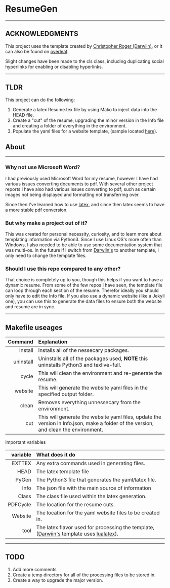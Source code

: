 # ResumeGen

---

## ACKNOWLEDGMENTS

This project uses the template created by [Christopher Roger (Darwiin)](https://github.com/darwiin/yaac-another-awesome-cv), or it can also be found on [overleaf](https://www.overleaf.com/latex/templates/awesome-source-cv/wrdjtkkytqcw).

Slight changes have been made to the cls class, including duplicating social hyperlinks for enabling or disabling hyperlinks.

---

## TLDR

This project can do the following:

1. Generate a latex Resume.tex file by using Mako to inject data into the HEAD file.
2. Create a "cut" of the resume, upgrading the minor version in the Info file and creating a folder of everything in the environment.
3. Populate the yaml files for a website template, (sample located [here](https://github.com/franceme/franceme.github.io/)).

## About

---

### Why not use Microsoft Word?

I had previously used Microsoft Word for my resume, however I have had various issues converting documents to pdf.
With several other project reports I have also had various issues converting to pdf; such as certain images not being displayed and formatting not transferring over.

Since then I've learned how to use [latex](https://www.latex-project.org/), and since then latex seems to have a more stable pdf conversion.

### But why make a project out of it?

This was created for personal necessity, curiosity, and to learn more about templating information via Python3.
Since I use Linux OS's more often than Windows, I also needed to be able to use some documentation system that was multi-os.
In the future if I switch from [Darwiin's](https://github.com/darwiin/yaac-another-awesome-cv) to another template, I only need to change the template files.

### Should I use this repo compared to any other?

That choice is completely up to you, though this helps if you want to have a dynamic resume.
From some of the few repos I have seen, the template file can loop through each section of the resume.
Therefor ideally you should only have to edit the Info file.
If you also use a dynamic website (like a Jekyll one), you can use this to generate the data files to ensure both the website and resume are in sync.

---

## Makefile useages

Command | Explanation
---: | :---
install | Installs all of the nessecary packages.
uninstall | Uninstalls all of the packages used, **NOTE** this uninstalls Python3 and texlive-full.
cycle | This will clean the environment and re-generate the resume. 
website | This will generate the website yaml files in the specified output folder.
clean | Removes everything unnessecary from the environment.
cut | This will generate the website yaml files, update the version in Info.json, make a folder of the version, and clean the environment.

Important variables

variable | What does it do
---: | :---
EXTTEX | Any extra commands used in generating files.
HEAD | The latex template file
PyGen | The Python3 file that generates the yaml/latex file.
Info | The json file with the main source of information
Class | The class file used within the latex generation.
PDFCycle | The location for the resume cuts.
Website | The location for the yaml website files to be created in.
tool | The latex flavor used for processing the template, ([Darwiin's](https://github.com/darwiin/yaac-another-awesome-cv) template uses [lualatex](http://luatex.org/)).

---

## TODO

1. Add more comments
2. Create a temp directory for all of the processing files to be stored in.
3. Create a way to upgrade the major version.
